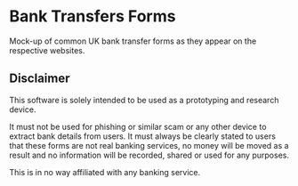 # Bank Transfers Forms

Mock-up of common UK bank transfer forms as they appear on the respective websites.

## Disclaimer

This software is solely intended to be used as a prototyping and research device.

It must not be used for phishing or similar scam or any other device to extract bank details from users. It must always be clearly stated to users that these forms are not real banking services, no money will be moved as a result and no information will be recorded, shared or used for any purposes.

This is in no way affiliated with any banking service.
